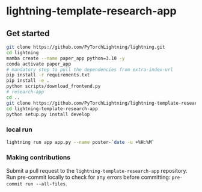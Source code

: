 # lightning-template-research-app

## Get started

```bash
git clone https://github.com/PyTorchLightning/lightning.git
cd lightning
mamba create --name paper_app python=3.10 -y
conda activate paper_app
# mandatory step to pull the dependencies from extra-index-url
pip install -r requirements.txt
pip install -e .
python scripts/download_frontend.py
# research-app
cd ..
git clone https://github.com/PyTorchLightning/lightning-template-research-app.git
cd lightning-template-research-app
python setup.py install develop
```

### local run

```bash
lightning run app app.py --name poster-`date -u +%H:%M`
```

### Making contributions

Submit a pull request to the `lightning-template-research-app` repository.
Run pre-commit locally to check for any errors before committing: `pre-commit run --all-files`.
